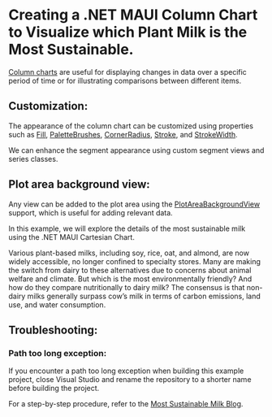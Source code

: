 # Creating a .NET MAUI Column Chart to Visualize which Plant Milk is the Most Sustainable.

[Column charts](https://www.syncfusion.com/maui-controls/maui-cartesian-charts/chart-types/maui-column-chart) are useful for displaying changes in data over a specific period of time or for illustrating comparisons between different items.

## Customization:
The appearance of the column chart can be customized using properties such as [Fill](https://help.syncfusion.com/cr/maui/Syncfusion.Maui.Charts.ChartSeries.html#Syncfusion_Maui_Charts_ChartSeries_Fill), [PaletteBrushes](https://help.syncfusion.com/cr/maui/Syncfusion.Maui.Charts.SfCartesianChart.html#Syncfusion_Maui_Charts_SfCartesianChart_PaletteBrushes), [CornerRadius](https://help.syncfusion.com/cr/maui/Syncfusion.Maui.Charts.ColumnSeries.html#Syncfusion_Maui_Charts_ColumnSeries_CornerRadius), [Stroke](https://help.syncfusion.com/cr/maui/Syncfusion.Maui.Charts.ColumnSeries.html#Syncfusion_Maui_Charts_ColumnSeries_Stroke), and [StrokeWidth](https://help.syncfusion.com/cr/maui/Syncfusion.Maui.Charts.XYDataSeries.html#Syncfusion_Maui_Charts_XYDataSeries_StrokeWidth).

We can enhance the segment appearance using custom segment views and series classes.

## Plot area background view:
Any view can be added to the plot area using the [PlotAreaBackgroundView](https://help.syncfusion.com/maui/cartesian-charts/appearance#plotting-area-customization) support, which is useful for adding relevant data.

In this example, we will explore the details of the most sustainable milk using the .NET MAUI Cartesian Chart.

Various plant-based milks, including soy, rice, oat, and almond, are now widely accessible, no longer confined to specialty stores. Many are making the switch from dairy to these alternatives due to concerns about animal welfare and climate. But which is the most environmentally friendly? And how do they compare nutritionally to dairy milk? The consensus is that non-dairy milks generally surpass cow’s milk in terms of carbon emissions, land use, and water consumption.



## Troubleshooting:
### Path too long exception:
If you encounter a path too long exception when building this example project, close Visual Studio and rename the repository to a shorter name before building the project. 

For a step-by-step procedure, refer to the [Most Sustainable Milk Blog](https://www.syncfusion.com/maui-controls/maui-cartesian-charts/chart-types/maui-column-chart).
